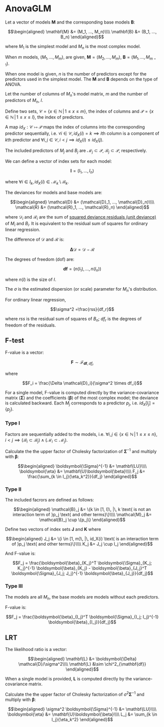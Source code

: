 
# AnovaGLM
Let a vector of models $\mathbf{M}$ and the corresponding base models $\mathbf{B}$:
```math
\begin{aligned}
    \mathbf{M} &= (M_1, ..., M_n)\\\\
    \mathbf{B} &= (B_1, ..., B_n)
\end{aligned}
```
where $M_1$ is the simplest model and $M_n$ is the most complex model.

When $m$ models, $(M_1, ..., M_m)$, are given, $\mathbf{M} = (M_2, ..., M_m)$, $\mathbf{B} = (M_1, ..., M_{m-1})$. 

When one model is given, $n$ is the number of predictors except for the predictors used in the simplest model. The $\mathbf M$ and $\mathbf B$ depends on the type of ANOVA.

Let the number of columns of $M_n$'s model matrix, $m$ and the number of predictors of $M_n$, $l$. 

Define two sets, $\mathcal{C} = \{x \in \mathbb{N}\, |\, 1 \leq x \leq m\}$, the index of columns and $\mathcal{P} = \{x \in \mathbb{N}\, |\, 1 \leq x \leq l\}$, the index of predictors.

A map $id_X: \mathcal{C} \mapsto \mathcal{P}$ maps the index of columns into the corresponding predictor sequentially, i.e. $\forall i \in \mathcal{C}, id_X(i) = k \implies i\text{th column} \text{ is a component of } k\text{th predictor}$ and $\forall i, j \in \mathcal{C}, i \lt j \implies id_X(i) \leq id_X(j)$.

The included predictors of $M_j$ and $B_j$ are $\mathcal{M}_j \subset \mathcal{P}$,  $\mathcal{B}_j \subset \mathcal{P}$, respectively.

We can define a vector of index sets for each model:
```math
\mathbf{I} = (I_1, ..., I_n)
```
where $\forall i \in I_k, id_X(i) \in \mathcal{M}_k\setminus \mathcal{B}_k$.

The deviances for models and base models are:
```math
\begin{aligned}
    \mathcal{D} &= (\mathcal{D}_1, ..., \mathcal{D}_n)\\\\
    \mathcal{R} &= (\mathcal{R}_1, ..., \mathcal{R}_n)
\end{aligned}
```
where $\mathcal{D}_i$ and $\mathcal{R}_i$ are the sum of [squared deviance residuals (unit deviance)](https://en.wikipedia.org/wiki/Deviance_(statistics)) of $M_i$ and $B_i$. 
It is equivalent to the residual sum of squares for ordinary linear regression.

The difference of $\mathcal{D}$ and $\mathcal{R}$ is:
```math
\boldsymbol{\Delta} \mathcal{D} = \mathcal{D} - \mathcal{R}
```
The degrees of freedom (dof) are:
```math
\mathbf{df} = (n(I_1), ..., n(I_n))
```
where $n(I)$ is the size of $I$.

The $\sigma$ is the estimated dispersion (or scale) parameter for $M_n$'s distribution.

For ordinary linear regression, 
```math
\sigma^2 =\frac{rss}{df_r}
```
where $rss$ is the residual sum of squares of $B_n$; $df_r$ is the degrees of freedom of the residuals.

## F-test
F-value is a vector:
```math
\mathbf{F} \sim \mathcal{F}_{\mathbf{df}, df_r}
```
where 
```math
F_i = \frac{\Delta \mathcal{D}_i}{\sigma^2 \times df_i}
```
For a single model, F-value is computed directly by the variance-covariance matrix ($\boldsymbol \Sigma$) and the coefficients ($\boldsymbol \beta$) of the most complex model; the deviance is calculated backward. Each $M_j$ corresponds to a predictor $p_j$, i.e. $id_X[I_j] = \{p_j\}$.
### Type I
Factors are sequentially added to the models, i.e. $\forall i, j \in \{x \in \mathbb{N}\, |\, 1\leq x\leq n\}, i < j \implies (\mathcal{B}_i \subset \mathcal{B}_j) \land (\mathcal{M}_i \subset \mathcal{M}_j)$.

Calculate the the upper factor of Cholesky factorization of $\boldsymbol \Sigma^{-1}$ and multiply with $\boldsymbol \beta$: 
```math
\begin{aligned}
    \boldsymbol{\Sigma}^{-1} &= \mathbf{LU}\\\\
    \boldsymbol{\eta} &= \mathbf{U}\boldsymbol{\beta}\\\\
    F_j &= \frac{\sum_{k \in I_j}{\eta_k^2}}{df_j}
\end{aligned}
```

### Type II 
The included facrors are defined as follows:
```math
\begin{aligned}
    \mathcal{B}_j &= \{k \in [1, l]\, |\, k \text{ is not an interaction term of }p_j \text{ and other terms}\}\\\\
    \mathcal{M}_j &= \mathcal{B}_j \cup \{p_j\}
\end{aligned}
```
Define two vectors of index sets $\mathbf J$ and $\mathbf K$ where 
```math
\begin{aligned}
    J_j &= \{i \in [1, m]\, |\, id_X(i) \text{ is an interaction term of }p_j \text{ and other terms}\}\\\\
    K_j &= J_j \cup I_j
\end{aligned}
```
And F-value is: 
```math
F_j = \frac{\boldsymbol{\beta}_{K_j}^T \boldsymbol{\Sigma}_{K_j; K_j}^{-1} \boldsymbol{\beta}_{K_j} - \boldsymbol{\beta}_{J_j}^T \boldsymbol{\Sigma}_{J_j; J_j}^{-1} \boldsymbol{\beta}_{J_j}}{df_j}
```

### Type III
The models are all $M_n$, the base models are models without each predictors.  

F-value is:
```math
F_j = \frac{\boldsymbol{\beta}_{I_j}^T \boldsymbol{\Sigma}_{I_j; I_j}^{-1} \boldsymbol{\beta}_{I_j}}{df_j}
```

## LRT
The likelihood ratio is a vector:
```math
\begin{aligned} 
    \mathbf{L} &= \boldsymbol{\Delta} \mathcal{D}/\sigma^2\\\\
    \mathbf{L} &\sim \chi^2_{\mathbf{df}}
\end{aligned}
```
When a single model is provided, $\mathbf{L}$ is computed directly by the variance-covariance matrix.

Calculate the the upper factor of Cholesky factorization of $\sigma^2 \boldsymbol{\Sigma}^{-1}$ and multiply with $\boldsymbol \beta$:
```math
\begin{aligned}
    \sigma^2 \boldsymbol{\Sigma}^{-1} &= \mathbf{LU}\\\\
    \boldsymbol{\eta} &= \mathbf{U}\boldsymbol{\beta}\\\\
    L_j &= \sum_{k \in I_j}{\eta_k^2}
\end{aligned}
```